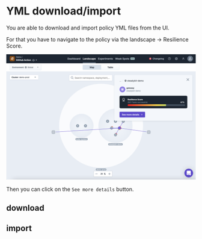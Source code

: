 # YML download/import

You are able to download and import policy YML files from the UI.

For that you have to navigate to the policy via the landscape -> Resilience Score.

![Landscape Resilience Score](landscapeResilienceScore.png)

Then you can click on the `See more details` button.
## download

## import
